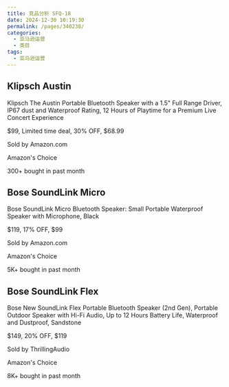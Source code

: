 ```yaml
---
title: 竞品分析 SFQ-18
date: 2024-12-30 10:19:30
permalink: /pages/340238/
categories: 
  - 亚马逊运营
  - 类目
tags: 
  - 亚马逊运营
---
```


## Klipsch Austin

Klipsch The Austin Portable Bluetooth Speaker with a 1.5" Full Range Driver, IP67 dust and Waterproof Rating, 12 Hours of Playtime for a Premium Live Concert Experience

\$99, Limited time deal, 30% OFF, \$68.99

Sold by Amazon.com

Amazon's Choice

300+ bought in past month

## Bose SoundLink Micro

Bose SoundLink Micro Bluetooth Speaker: Small Portable Waterproof Speaker with Microphone, Black

\$119, 17% OFF, \$99

Sold by Amazon.com

Amazon's Choice

5K+ bought in past month

## Bose SoundLink Flex

Bose New SoundLink Flex Portable Bluetooth Speaker (2nd Gen), Portable Outdoor Speaker with Hi-Fi Audio, Up to 12 Hours Battery Life, Waterproof and Dustproof, Sandstone

\$149, 20% OFF, \$119

Sold by ThrillingAudio

Amazon's Choice

8K+ bought in past month
